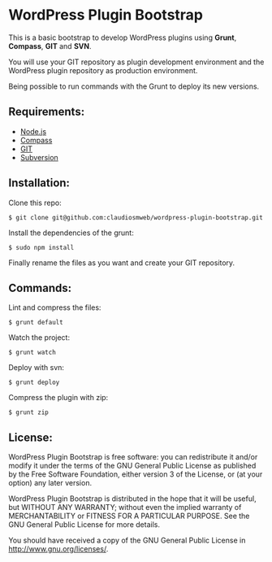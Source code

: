 # WordPress Plugin Bootstrap #

This is a basic bootstrap to develop WordPress plugins using **Grunt**, **Compass**, **GIT** and **SVN**.

You will use your GIT repository as plugin development environment and the WordPress plugin repository as production environment.

Being possible to run commands with the Grunt to deploy its new versions.

## Requirements: ##

* [Node.js](http://nodejs.org/)
* [Compass](http://compass-style.org/)
* [GIT](http://git-scm.com/)
* [Subversion](http://subversion.apache.org/)

## Installation: ##

Clone this repo:

    $ git clone git@github.com:claudiosmweb/wordpress-plugin-bootstrap.git

Install the dependencies of the grunt:

    $ sudo npm install

Finally rename the files as you want and create your GIT repository.

## Commands: ##

Lint and compress the files:

    $ grunt default

Watch the project:

    $ grunt watch

Deploy with svn:

    $ grunt deploy

Compress the plugin with zip:

    $ grunt zip

## License: ##

WordPress Plugin Bootstrap is free software: you can redistribute it and/or modify it under the terms of the GNU General Public License as published
by the Free Software Foundation, either version 3 of the License, or (at your option) any later version.

WordPress Plugin Bootstrap is distributed in the hope that it will be useful, but WITHOUT ANY WARRANTY; without even the implied warranty of
MERCHANTABILITY or FITNESS FOR A PARTICULAR PURPOSE. See the GNU General Public License for more details.

You should have received a copy of the GNU General Public License in <http://www.gnu.org/licenses/>.
